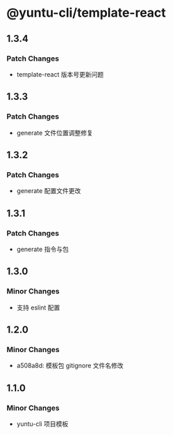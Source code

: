 # @yuntu-cli/template-react

## 1.3.4

### Patch Changes

- template-react 版本号更新问题

## 1.3.3

### Patch Changes

- generate 文件位置调整修复

## 1.3.2

### Patch Changes

- generate 配置文件更改

## 1.3.1

### Patch Changes

- generate 指令与包

## 1.3.0

### Minor Changes

- 支持 eslint 配置

## 1.2.0

### Minor Changes

- a508a8d: 模板包 gitignore 文件名修改

## 1.1.0

### Minor Changes

- yuntu-cli 项目模板
